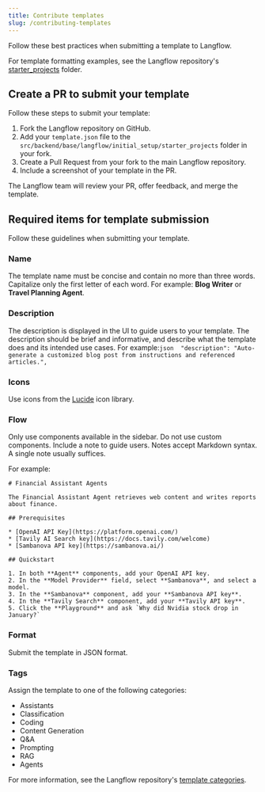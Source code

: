 ```yaml
---
title: Contribute templates
slug: /contributing-templates
---
```


Follow these best practices when submitting a template to Langflow.

For template formatting examples, see the Langflow repository's [starter_projects](https://github.com/langflow-ai/langflow/tree/main/src/backend/base/langflow/initial_setup/starter_projects) folder.

## Create a PR to submit your template

Follow these steps to submit your template:

1. Fork the Langflow repository on GitHub.
2. Add your `template.json` file to the `src/backend/base/langflow/initial_setup/starter_projects` folder in your fork.
3. Create a Pull Request from your fork to the main Langflow repository.
4. Include a screenshot of your template in the PR.

  The Langflow team will review your PR, offer feedback, and merge the template.

## Required items for template submission

Follow these guidelines when submitting your template.

### Name
The template name must be concise and contain no more than three words.
Capitalize only the first letter of each word.
For example: **Blog Writer** or **Travel Planning Agent**.

### Description
The description is displayed in the UI to guide users to your template.
The description should be brief and informative, and describe what the template does and its intended use cases.
For example:```json  "description": "Auto-generate a customized blog post from instructions and referenced articles.",```

### Icons

Use icons from the [Lucide](https://lucide.dev/icons/) icon library.

### Flow
Only use components available in the sidebar.
Do not use custom components.
Include a note to guide users. Notes accept Markdown syntax.
A single note usually suffices.

  For example:
  ```text
  # Financial Assistant Agents

  The Financial Assistant Agent retrieves web content and writes reports about finance.

  ## Prerequisites

  * [OpenAI API Key](https://platform.openai.com/)
  * [Tavily AI Search key](https://docs.tavily.com/welcome)
  * [Sambanova API key](https://sambanova.ai/)

  ## Quickstart

  1. In both **Agent** components, add your OpenAI API key.
  2. In the **Model Provider** field, select **Sambanova**, and select a model.
  3. In the **Sambanova** component, add your **Sambanova API key**.
  4. In the **Tavily Search** component, add your **Tavily API key**.
  5. Click the **Playground** and ask `Why did Nvidia stock drop in January?`
  ```

### Format

Submit the template in JSON format.

### Tags
Assign the template to one of the following categories:

- Assistants
- Classification
- Coding
- Content Generation
- Q&A
- Prompting
- RAG
- Agents

For more information, see the Langflow repository's [template categories](https://github.com/langflow-ai/langflow/blob/main/src/frontend/src/modals/templatesModal/index.tsx#L27-L57).
